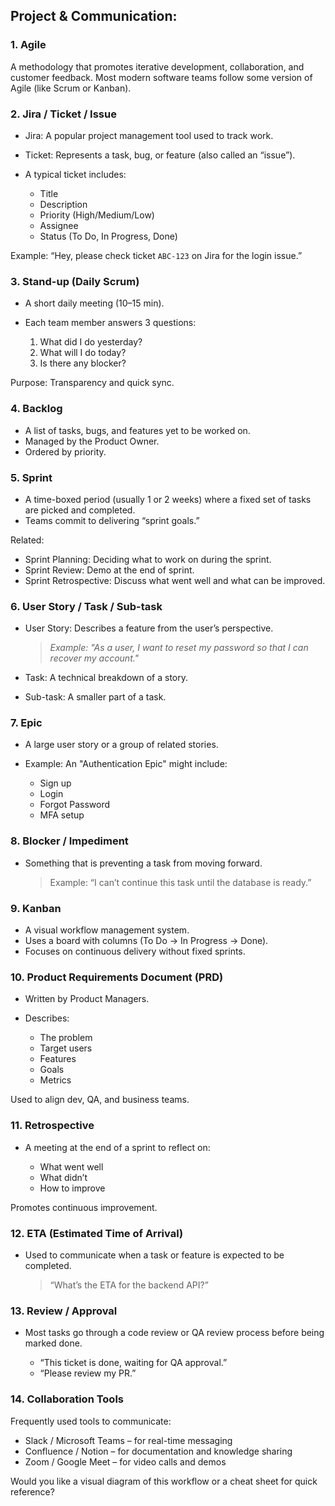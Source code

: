 
##  Project & Communication:

### 1. Agile

A methodology that promotes iterative development, collaboration, and customer feedback. Most modern software teams follow some version of Agile (like Scrum or Kanban).



###  2. Jira / Ticket / Issue

* Jira: A popular project management tool used to track work.
* Ticket: Represents a task, bug, or feature (also called an “issue”).
* A typical ticket includes:

  * Title
  * Description
  * Priority (High/Medium/Low)
  * Assignee
  * Status (To Do, In Progress, Done)

Example:
“Hey, please check ticket `ABC-123` on Jira for the login issue.”



###  3. Stand-up (Daily Scrum)

* A short daily meeting (10–15 min).
* Each team member answers 3 questions:

  1. What did I do yesterday?
  2. What will I do today?
  3. Is there any blocker?

Purpose: Transparency and quick sync.



###  4. Backlog

* A list of tasks, bugs, and features yet to be worked on.
* Managed by the Product Owner.
* Ordered by priority.



###  5. Sprint

* A time-boxed period (usually 1 or 2 weeks) where a fixed set of tasks are picked and completed.
* Teams commit to delivering “sprint goals.”

Related:

* Sprint Planning: Deciding what to work on during the sprint.
* Sprint Review: Demo at the end of sprint.
* Sprint Retrospective: Discuss what went well and what can be improved.



###  6. User Story / Task / Sub-task

* User Story: Describes a feature from the user’s perspective.

  > *Example: "As a user, I want to reset my password so that I can recover my account."*
* Task: A technical breakdown of a story.
* Sub-task: A smaller part of a task.



###  7. Epic

* A large user story or a group of related stories.
* Example: An "Authentication Epic" might include:

  * Sign up
  * Login
  * Forgot Password
  * MFA setup



###  8. Blocker / Impediment

* Something that is preventing a task from moving forward.

  > Example: “I can’t continue this task until the database is ready.”



###  9. Kanban

* A visual workflow management system.
* Uses a board with columns (To Do → In Progress → Done).
* Focuses on continuous delivery without fixed sprints.



###  10. Product Requirements Document (PRD)

* Written by Product Managers.
* Describes:

  * The problem
  * Target users
  * Features
  * Goals
  * Metrics

Used to align dev, QA, and business teams.



###  11. Retrospective

* A meeting at the end of a sprint to reflect on:

  * What went well
  * What didn’t
  * How to improve

Promotes continuous improvement.



###  12. ETA (Estimated Time of Arrival)

* Used to communicate when a task or feature is expected to be completed.

  > “What’s the ETA for the backend API?”



###  13. Review / Approval

* Most tasks go through a code review or QA review process before being marked done.

  * “This ticket is done, waiting for QA approval.”
  * “Please review my PR.”



###  14. Collaboration Tools

Frequently used tools to communicate:

* Slack / Microsoft Teams – for real-time messaging
* Confluence / Notion – for documentation and knowledge sharing
* Zoom / Google Meet – for video calls and demos



Would you like a visual diagram of this workflow or a cheat sheet for quick reference?
